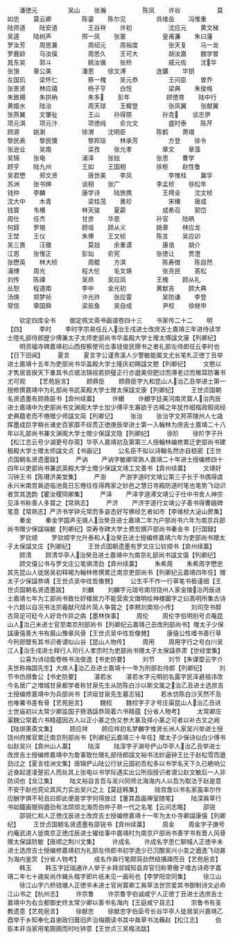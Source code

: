 <!-- { "loadSidebar": true } -->
　　潘徳元　　　　　吴山
　　张瀚　　　　　　陈凤
　　许谷　　　　　　莫如忠
　　莫云卿　　　　　陈鎏
　　陈尔见　　　　　呉维岳
　　冯惟重　　　　　陆师道
　　陆安道　　　　　王谷祥
　　许初　　　　　　沈应元
　　黄文梯　　　　　吴逵
　　陆树声　　　　　邢一凤
　　张寰　　　　　　皇甫濂
　　朱曰藩　　　　　罗汝芳
　　周思兼　　　　　周绍元
　　周裕度　　　　　张天复
　　马一龙　　　　　罗鹿龄
　　马汝徯　　　　　周思久
　　王可大　　　　　胡汝嘉
　　魏学曽　　　　　晁东吴
　　郭斗　　　　　　姚汝循
　　张桥　　　　　　戚元佐
　　沈华　　　　　张嵿
　　章公美　　　　　潘恩
　　徐文溥　　　　　连鑛
　　华钥　　　　　　左国玑
　　梁怀仁　　　　　蔡一槐
　　吴元恭　　　　　王问臣
　　曽乔　　　　　　张景贤
　　林应禧　　　　　杨子亨
　　白恱　　　　　　梁典
　　朱俊格　　　　　朱致槻
　　朱拱枘　　　　　朱多
　　彭年　　　　　　顾徳育
　　陆中行　　　　　黄姬水
　　陆治　　　　　　周天球
　　王穉登　　　　　张凤翼
　　张献翼　　　　　张燕翼
　　文肇祉　　　　　王山
　　孙得原　　　　　孙克
　　谈志伊　　　　　项元淇
　　项元汴　　　　　项徳纯
　　俞允文　　　　　盛时泰
　　陈芹　　　　　　顾源
　　姚淛　　　　　　徐渭
　　沈明臣　　　　　陈鹤
　　萧翊　　　　　　黎民表
　　黎民懐　　　　　黎邦琰
　　林承芳　　　　　方登
　　徐令　　　　　　张逊业
　　吴南　　　　　　梁孜
　　张允孝　　　　　章文
　　章藻　　　　　　吴锦
　　张电　　　　　　浦泽
　　张拙　　　　　　张思
　　曹学　　　　　　顾亨
　　陆九州　　　　　王如
　　王国相　　　　　徐枢
　　赵性鲁　　　　　吴君懋
　　郑文贤　　　　　唐世美
　　李凤　　　　　　李惟柱
　　冀孚　　　　　　苏洲
　　张书绅　　　　　谈相
　　张广　　　　　　李孟桢
　　徐松年　　　　　钱仲
　　李麟　　　　　　康学诗
　　陆旅携　　　　　王樗全
　　沈文桢　　　　　沈大中
　　木青　　　　　　梁桂茂
　　黄珍　　　　　　宋椿
　　唐成　　　　　　钱寳
　　韦椿　　　　　　林天骏
　　夏霦　　　　　　成希召
　　郭岱　　　　　　周仕
　　任杰　　　　　　甘彦
　　华恩　　　　　　孙官
　　陆昞　　　　　　何錞
　　罗辂　　　　　　顾瑶
　　顾从义　　　　　姚章
　　林应龙　　　　　王埜
　　王仪　　　　　　朱俸
　　王文桢　　　　　陈言
　　吴应卯　　　　　吴三畏
　　汪徽　　　　　　莫拙
　　余重谟　　　　　康诰
　　胡介　　　　　　江恩
　　张惟正　　　　　彭灿
　　俞宪　　　　　　张徳让
　　贾澄　　　　　　张懋英
　　林大桢　　　　　周鲲
　　方淇　　　　　　陈寿徴
　　陈自然　　　　　浦博
　　周光　　　　　　程大伦
　　毛文焕　　　　　张尧民
　　髙松　　　　　　刘传
　　陈祼　　　　　　吴昻
　　吴应凤　　　　　王槐
　　顾从礼　　　　　丛恕
　　程道南　　　　　李中
　　金光初　　　　　黄猷吉
　　顾大典　　　　　汤焕
　　郑梦祯　　　　　许光祚
　　张应雷　　　　　吴防谦
　　李登　　　　　　常信
　　章国舜　　　　　梁辰鱼
　　吴自成　　　　　尹校
　　徐继申









　　钦定四库全书
　　御定佩文斋书画谱卷四十三
　　书家传二十二
　　明【四】
　　李时
　　李时字宗易任丘人治壬戌进士改庶吉士嘉靖三年进侍读学士陞礼部侍郎歴少傅兼太子太师吏部尚书华盖殿大学士赠太傅諡文康【列卿纪】
　　明资福寺碑嘉靖初山西按察使司佥事钱俊民撰书之者礼部左侍郎任丘李时也【日下旧闻】
　　夏言
　　夏言字公谨贵溪人少警敏能属文尤长笔札正徳丁丑举进士嘉靖十五年为吏部尚书华盖殿大学士隆庆初赐諡文愍【列卿纪】
　　文愍以才隽居首揆天下重其书贞珉法锦视若拱璧正行亦遒美但肥过而滞老过而稚耳防署书尤可观
　　【艺苑巵言】
　　顾鼎臣
　　顾鼎臣字九和昆山人治乙丑举进士第一授修撰嘉靖中为礼部尚书武英殿大学士赠太保諡文康【列卿纪】
　　王世贞国朝名贤遗墨有顾鼎臣书【弇州续藁】
　　许纉
　　许纉字廷美河南灵寳人治丙辰进士嘉靖中为吏部尚书文渊阁大学士加少傅平生寡欲于古稀之年犹作细楷政暇阅经史典籍老而不倦赠少师諡文简【列卿记】
　　张治
　　张治字文邦茶陵州人七歳挥墨成巨字稍长诸史百家靡不综贯正徳庚辰举进士第一入翰林为庶吉士嘉靖二十八年以礼部尚书兼文渊阁大学士赠少保諡文隐【列卿纪】
　　徐阶
　　徐阶字子升【松江志云号少湖更号存斋】华亭人嘉靖初及第第三人授翰林编修累迁吏部尚书建极殿大学士赠太师諡文贞【书画记】
　　公名臣不拟以诗翰名然亦自稳密【王世贞国朝名贤遗墨跋】
　　严讷
　　严讷字敏卿常熟人嘉靖二十年进士授编修四十四年以吏部尚书兼武英殿大学士赠少保諡文靖工文善书【弇州续藁】
　　文靖好习钟王书【陈瓉济美堂集】
　　严澍
　　严澍字道时文靖公第三子长于书偶得虞永兴米南宫眞迹临池竟日忘倦往徃得两家之妙邑之慧日寺殿防道时笔也笔势飞动识者赏其逸韵【瞿汝稷冏卿集】
　　严泽
　　严泽字道溥文靖公子仕中书舍人神宗见泽书称善人多寳之【常熟志】
　　严济
　　严济字道行文靖公子善书得曹娥碑笔意【常熟志】严济书学钟元常而多姿态好写佛经乞者如市【李维桢大泌山房集】
　　秦金
　　秦金字国声无锡人治癸丑进士嘉靖二年为户部尚书六年为南京兵部尚书赠少保諡端敏【列卿纪】崇寿寺碑大学士费宏撰戸部尚书秦金书【行国録】
　　罗钦顺
　　罗钦顺字允升泰和人治癸丑进士授编修嘉靖六年为吏部尚书赠太子太保諡文庄【列卿纪】
　　王世贞国朝遗墨有罗文庄公钦顺书【弇州续藁】
　　顾清
　　顾清华亭人治癸丑进士嘉靖中为南京礼部尚书諡文僖【列卿纪】
　　顾文僖公书与罗文庄公笔俱清劲【弇州续藁】
　　朱希周
　　朱希周字懋忠其先昆山人徙居吴初释褐为翰林修撰累迁南京吏部尚书【列卿纪云嘉靖四年任】赠太子少保諡恭靖【王世贞吴中徃哲像賛】
　　公生平不作一行草笔书极谨细【王世贞国朝名贤遗墨跋】
　　刘麟
　　刘麟字元瑞号南坦饶州人家金陵治丙辰进士嘉靖七年为工部尚书致仕好楼居力不能营索文徴明绘神楼圗字之曰髙明所集古诗十六题以自况书法宗羲献尺牍片简人争寳之【李黙刘南坦小传】
　　刘司空书醇古简足可砭今人好竒作异之病【墨林快事】
　　周伦
　　周伦字伯明别号贞庵昆山人治己未进士官至南京刑部尚书【列卿纪云嘉靖己丑改刑部尚书】赠太子少保諡康僖善大书有眉山豫章风骨【王世贞吴中徃哲像賛】
　　康僖公性嗜书善行草今刑部壁有其书识者谓似山谷【昆山人物传】
　　周用
　　周用字行之号白川吴江人治壬戌进士拜行人司行人孝宗时为吏部尚书赠太子太保諡恭肃【世经堂集】
　　公喜为诗动盈卷帙书法俊逸【书史防要】
　　刘节
　　刘节【朱谋垔云字介夫世称梅国先生】大庾人治乙丑进士嘉靖十一年为刑部右侍郎【列卿纪】
　　刘节书仿顔鲁公【书史防要】
　　湛若水
　　湛若水字元明初名露字民泽避祖讳改今名居广之増城甘泉都学者称甘泉先生从防陈白沙以斯文属之治乙丑进士选庶吉士授编修嘉靖中为兵部尚书【洪垣甘泉先生墓志铭】
　　若水仿陈白沙天然不及也唯署书差有骨【艺苑巵言】
　　魏校
　　魏校字子才号庄渠昆山人治乙丑进士世庙初以太常少卿监国子祭酒諡恭简着六书精蕴【分省人物考】
　　太常卿庄渠魏公常着六书精蕴因古人以正小篆之伪又参大篆及择小篆之可者以补古文之阙【陆垹篑斋文集】
　　顾应祥
　　顾应祥初名梦麟字惟贤长洲人家吴兴举进士授饶州府推官累迁南京刑部尚书【列卿纪云嘉靖三十年任】赠太子少保诗似白少傅书似赵吴兴【弇州山人藁】
　　陆深
　　陆深字子渊号俨山华亭人治乙丑举进士改庶吉士授编修嘉靖中为詹事致仕赠礼部侍郎諡文裕书法妙逼钟王比于赵松雪而遒劲过之【夏言桂洲文集】唐锦俨山陆公行状云国初吾松多以书学名天下久已絶响公近奋起遂凌蹵前人而处其上张电以书学际遇实出公所指授识者谓公赵文敏后一人非防词也【龙江集】
　　陆文裕自言吾与吴兴同师北海海内人以吾为取法于赵是意不安于赵也究论其风力实出吴兴之上【莫廷韩集】
　　陆宫詹以书名家虽率尔作应酬字俱不茍且曰即此便是学字何得放过【董其昌画禅室随笔】
　　陆深眞草行书如鐡画银钩遒劲有法颉颃北海而伯仲子昻一代之名笔【云间志略】
　　邵锐
　　邵锐仁和人正徳戊辰进士改庶吉士授编修嘉靖十一年为太仆寺卿諡康僖【列卿纪】
　　王世贞国朝名贤遗墨有邵锐书【弇州续藁】
　　周金
　　周金字子庚号约庵武进人徙南京正徳戊辰进士擢给事中嘉靖时为南京户部尚书善字书有晋人风骨赠太保諡防敏【唐顺之荆川文集】
　　许成名
　　许成名字思仁聊城人正徳辛未进士选庶吉士授编修嘉靖初为礼部左侍郎书初学逸少已沉酣吴兴小变之遒逸飞动甚为海内鉴赏【分省人物考】
　　成名作眞行笔颇简劲然结搆疎而丑【艺苑巵言】
　　韩玉
　　韩玉字廷瑞通许人举于乡拜郯城知县弃官归称寄傲子嗜古诗奇字嘉靖二年七十歳矣尚作蝇头楷字即片纸未见一画茍也【李梦阳空同集】
　　徐江山
　　徐江山字六桥钱塘人正徳辛未进士官尚寳卿工眞草法世宗爱其书御制诗文必命江山书之【杭州志】
　　许宗鲁
　　许宗鲁字伯诚咸宁人正徳丁丑进士选庶吉士嘉靖中为右佥都御史终太常少卿以善书名海内【王庭咸宁县志】
　　宗鲁书有圣教遗意【艺苑巵言】
　　徐献忠
　　徐献忠字伯臣号长谷华亭人徙居吴兴嘉靖乙酉举于乡知奉化县谢政归葺旧庐治梅圃读书其中眞草书法蘓赵【松江志】
　　伯臣本非当家用笔圉圉而时吐钟意【王世贞三吴楷法跋】
